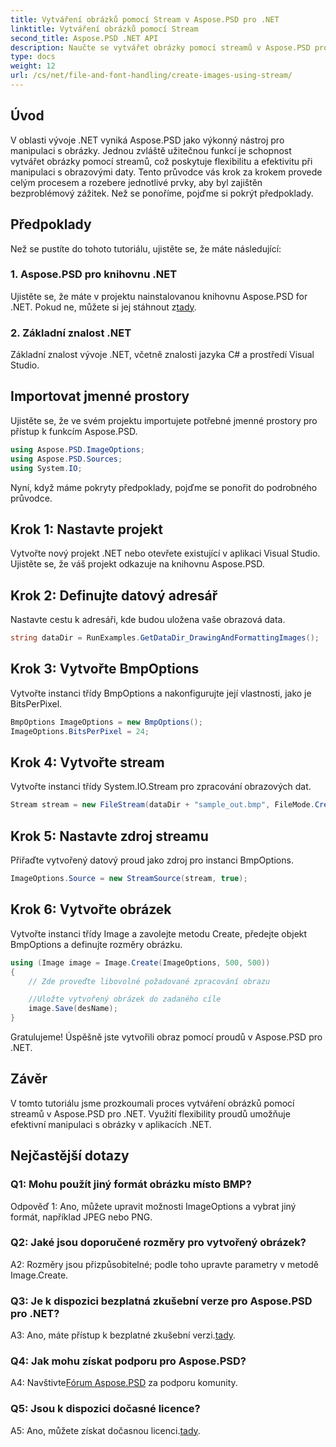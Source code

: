 ```yaml
---
title: Vytváření obrázků pomocí Stream v Aspose.PSD pro .NET
linktitle: Vytváření obrázků pomocí Stream
second_title: Aspose.PSD .NET API
description: Naučte se vytvářet obrázky pomocí streamů v Aspose.PSD pro .NET. Postupujte podle našeho podrobného průvodce pro efektivní manipulaci s obrázky.
type: docs
weight: 12
url: /cs/net/file-and-font-handling/create-images-using-stream/
---
```

## Úvod

V oblasti vývoje .NET vyniká Aspose.PSD jako výkonný nástroj pro manipulaci s obrázky. Jednou zvláště užitečnou funkcí je schopnost vytvářet obrázky pomocí streamů, což poskytuje flexibilitu a efektivitu při manipulaci s obrazovými daty. Tento průvodce vás krok za krokem provede celým procesem a rozebere jednotlivé prvky, aby byl zajištěn bezproblémový zážitek. Než se ponoříme, pojďme si pokrýt předpoklady.

## Předpoklady

Než se pustíte do tohoto tutoriálu, ujistěte se, že máte následující:

### 1. Aspose.PSD pro knihovnu .NET
 Ujistěte se, že máte v projektu nainstalovanou knihovnu Aspose.PSD for .NET. Pokud ne, můžete si jej stáhnout z[tady](https://releases.aspose.com/psd/net/).

### 2. Základní znalost .NET
Základní znalost vývoje .NET, včetně znalosti jazyka C# a prostředí Visual Studio.

## Importovat jmenné prostory

Ujistěte se, že ve svém projektu importujete potřebné jmenné prostory pro přístup k funkcím Aspose.PSD.

```csharp
using Aspose.PSD.ImageOptions;
using Aspose.PSD.Sources;
using System.IO;
```

Nyní, když máme pokryty předpoklady, pojďme se ponořit do podrobného průvodce.

## Krok 1: Nastavte projekt

Vytvořte nový projekt .NET nebo otevřete existující v aplikaci Visual Studio. Ujistěte se, že váš projekt odkazuje na knihovnu Aspose.PSD.

## Krok 2: Definujte datový adresář

Nastavte cestu k adresáři, kde budou uložena vaše obrazová data.

```csharp
string dataDir = RunExamples.GetDataDir_DrawingAndFormattingImages();
```

## Krok 3: Vytvořte BmpOptions

Vytvořte instanci třídy BmpOptions a nakonfigurujte její vlastnosti, jako je BitsPerPixel.

```csharp
BmpOptions ImageOptions = new BmpOptions();
ImageOptions.BitsPerPixel = 24;
```

## Krok 4: Vytvořte stream

Vytvořte instanci třídy System.IO.Stream pro zpracování obrazových dat.

```csharp
Stream stream = new FileStream(dataDir + "sample_out.bmp", FileMode.Create);
```

## Krok 5: Nastavte zdroj streamu

Přiřaďte vytvořený datový proud jako zdroj pro instanci BmpOptions.

```csharp
ImageOptions.Source = new StreamSource(stream, true);
```

## Krok 6: Vytvořte obrázek

Vytvořte instanci třídy Image a zavolejte metodu Create, předejte objekt BmpOptions a definujte rozměry obrázku.

```csharp
using (Image image = Image.Create(ImageOptions, 500, 500))
{
    // Zde proveďte libovolné požadované zpracování obrazu

    //Uložte vytvořený obrázek do zadaného cíle
    image.Save(desName);
}
```

Gratulujeme! Úspěšně jste vytvořili obraz pomocí proudů v Aspose.PSD pro .NET.

## Závěr

V tomto tutoriálu jsme prozkoumali proces vytváření obrázků pomocí streamů v Aspose.PSD pro .NET. Využití flexibility proudů umožňuje efektivní manipulaci s obrázky v aplikacích .NET.

## Nejčastější dotazy

### Q1: Mohu použít jiný formát obrázku místo BMP?

Odpověď 1: Ano, můžete upravit možnosti ImageOptions a vybrat jiný formát, například JPEG nebo PNG.

### Q2: Jaké jsou doporučené rozměry pro vytvořený obrázek?

A2: Rozměry jsou přizpůsobitelné; podle toho upravte parametry v metodě Image.Create.

### Q3: Je k dispozici bezplatná zkušební verze pro Aspose.PSD pro .NET?

 A3: Ano, máte přístup k bezplatné zkušební verzi.[tady](https://releases.aspose.com/).

### Q4: Jak mohu získat podporu pro Aspose.PSD?

 A4: Navštivte[Fórum Aspose.PSD](https://forum.aspose.com/c/psd/34) za podporu komunity.

### Q5: Jsou k dispozici dočasné licence?

 A5: Ano, můžete získat dočasnou licenci.[tady](https://purchase.aspose.com/temporary-license/).